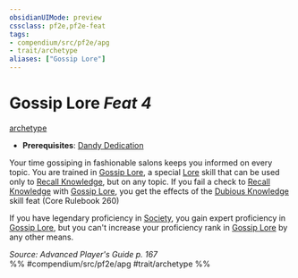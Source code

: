 ```yaml
---
obsidianUIMode: preview
cssclass: pf2e,pf2e-feat
tags:
- compendium/src/pf2e/apg
- trait/archetype
aliases: ["Gossip Lore"]
---
```

# Gossip Lore  *Feat 4*  
[archetype](/rules/traits/archetype.md)  

- **Prerequisites**: [Dandy Dedication](/compendium/feats/dandy-dedication-apg.md)

Your time gossiping in fashionable salons keeps you informed on every topic. You are trained in [Gossip Lore](/compendium/skills.md#Lore), a special [Lore](/compendium/skills.md#Lore) skill that can be used only to [Recall Knowledge](/rules/actions/recall-knowledge.md), but on any topic. If you fail a check to [Recall Knowledge](/rules/actions/recall-knowledge.md) with [Gossip Lore](/compendium/skills.md#Lore), you get the effects of the [Dubious Knowledge](/compendium/feats/dubious-knowledge.md) skill feat (Core Rulebook 260)

If you have legendary proficiency in [Society](/compendium/skills.md#Society), you gain expert proficiency in [Gossip Lore](/compendium/skills.md#Lore), but you can't increase your proficiency rank in [Gossip Lore](/compendium/skills.md#Lore) by any other means.

*Source: Advanced Player's Guide p. 167*  
%% #compendium/src/pf2e/apg #trait/archetype %%